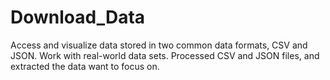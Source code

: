 # Download_Data
Access and visualize data stored in two common data formats, CSV and JSON. Work with real-world data sets. Processed CSV and JSON files, and extracted the data want to focus on.
